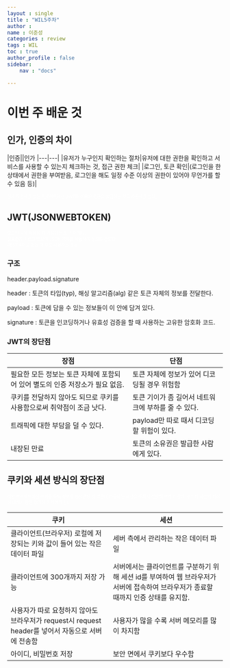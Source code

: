 ```yaml
---
layout : single
title : "WIL5주차"
author : 
name : 이준성
categories : review
tags : WIL
toc : true
author_profile : false
sidebar:
    nav : "docs"

---
```


# 이번 주 배운 것

## 인가, 인증의 차이

|인증||인가
|---|---|
|유저가 누구인지 확인하는 절차|유저에 대한 권한을 확인하고 서비스를 사용할 수 있는지 체크하는 것, 접근 권한 체크|
|로그인, 토큰 확인|(로그인을 한 상태에서 권한을 부여받음, 로그인을 해도 일정 수준 이상의 권한이 있어야 무언가를 할 수 있음 등)|

<span style = "color:white; font-size:70%">현재 작업하고 있는 프로젝트에선 JWT를 이용해 토큰을 발급하는 것을 사용하고 있다. 
</span>


## JWT(JSONWEBTOKEN)

<span style = "color:white; font-size:70%">로그인 등에 사용될 때 사용되는 토큰 중 하나.<br>
웹표준을 따르고 있으며 JSON 객체를 사용하여 정보를 전달함.<br>
REST API를 만들 때 주로 사용하는 토큰.
</span>

### 구조

header.payload.signature

header : 토큰의 타입(typ), 해싱 알고리즘(alg) 같은 토큰 자체의 정보를 전달한다.

payload : 토큰에 담을 수 있는 정보들이 이 안에 담겨 있다. 

signature : 토큰을 인코딩하거나 유효성 검증을 할 때 사용하는 고유한 암호화 코드.

### JWT의 장단점

|장점|단점|
|---|---|
|필요한 모든 정보는 토큰 자체에 포함되어 있어 별도의 인증 저장소가 필요 없음.|토큰 자체에 정보가 있어 디코딩될 경우 위험함|
|쿠키를 전달하지 않아도 되므로 쿠키를 사용함으로써 취약점이 조금 낫다.|토큰 기이가 좀 길어서 네트워크에 부하를 줄 수 있다.|
|트래픽에 대한 부담을 덜 수 있다.|payload만 따로 때서 디코딩 할 위험이 있다.|
|내장된 만료|토큰의 소유권은 발급한 사람에게 있다.|

## 쿠키와 세션 방식의 장단점

<span style = "color:white; font-size:70%">이번 프로젝트에선 쿠키를 통해 정보를 전달했던 것 같은데 다음에는 세션을 통해서 전달해 보려고 한다.
쿠키와 세션의 차이에 대해서 잠깐 정리하고 가려고 한다.
</span>

|쿠키|세션|
|---|---|
|클라이언트(브라우저) 로컬에 저장되는 키와 값이 들어 있는 작은 데이터 파일|세버 측에서 관리하는 작은 데이터 파일|
|클라이언트에 300개까지 저장 가능|서버에서는 클라이언트를 구분하기 위해 세션 id를 부여하여 웹 브라우저가 서버에 접속하여 브라우저가 종료할 때까지 인증 상태를 유지함.|
|사용자가 따로 요청하지 않아도 브라우저가 request시 request header를 넣어서 자동으로 서버에 전송함|사용자가 많을 수록 서버 메모리를 많이 차지함|
|아이디, 비밀번호 저장|보안 면에서 쿠키보다 우수함|

